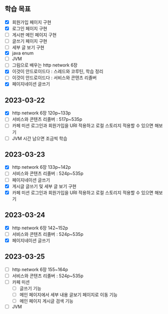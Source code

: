 ## 학습 목표

- [x] 회원가입 페이지 구현
- [x] 로그인 페이지 구현
- [ ] 게시판 메인 페이지 구현
- [ ] 글쓰기 페이지 구현
- [ ] 세부 글 보기 구현
- [x] java enum
- [ ] JVM
- [ ] 그림으로 배우는 http network 6장
- [x] 이것이 안드로이드다 : 스레드와 코루틴, 학습 정리
- [ ] 이것이 안드로이드다 : 서비스와 콘텐츠 리졸버
- [x] 페이지네이션 글쓰기

## 2023-03-22

- [x] http network 6장 120p~133p
- [ ] 서비스와 콘텐츠 리졸버 : 517p~535p
- [ ] 카페 미션 로그인과 회원가입을 URI 적용하고 로컬 스토리지 적용할 수 있으면 해보기
- [ ] JVM 시간 남으면 조금씩 학습

## 2023-03-23

- [x] http network 6장 133p~142p
- [ ] 서비스와 콘텐츠 리졸버 : 524p~535p
- [ ] 페이지네이션 글쓰기
- [x] 게시글 글쓰기 및 세부 글 보기 구현
- [x] 카페 미션 로그인과 회원가입을 URI 적용하고 로컬 스토리지 적용할 수 있으면 해보기

## 2023-03-24

- [x] http network 6장 142~152p
- [ ] 서비스와 콘텐츠 리졸버 : 524p~535p
- [x] 페이지네이션 글쓰기

## 2023-03-25

- [ ] http network 6장 155~164p
- [ ] 서비스와 콘텐츠 리졸버 : 524p~535p
- [ ] 카페 미션
    - [ ] 글쓰기 기능
    - [ ] 메인 페이지에서 세부 내용 글보기 페이지로 이동 기능
    - [ ] 메인 페이지 게시글 검색 기능
- [ ] JVM
